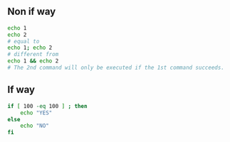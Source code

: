 ## Non if way

```bash
echo 1
echo 2
# equal to
echo 1; echo 2
# different from
echo 1 && echo 2
# The 2nd command will only be executed if the 1st command succeeds.
```

## If way

```bash
if [ 100 -eq 100 ] ; then
	echo "YES"
else
	echo "NO"
fi
```

